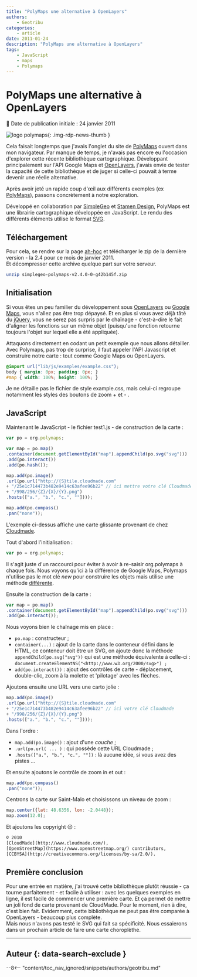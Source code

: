 ```yaml
---
title: "PolyMaps une alternative à OpenLayers"
authors:
    - Geotribu
categories:
    - article
date: 2011-01-24
description: "PolyMaps une alternative à OpenLayers"
tags:
    - JavaScript
    - maps
    - Polymaps
---
```


# PolyMaps une alternative à OpenLayers

:calendar: Date de publication initiale : 24 janvier 2011

![logo polymaps](https://cdn.geotribu.fr/img/logos-icones/logiciels_librairies/polymaps.png){: .img-rdp-news-thumb }

Cela faisait longtemps que j'avais l'onglet du site de [PolyMaps](http://polymaps.org/) ouvert dans mon navigateur. Par manque de temps, je n'avais pas encore eu l'occasion d'explorer cette récente bibliothèque cartographique. Développant principalement sur l'API Google Maps et [OpenLayers](https://openlayers.org/), j'avais envie de tester la capacité de cette bibliothèque et de juger si celle-ci pouvait à terme devenir une réelle alternative.  

Après avoir jeté un rapide coup d'œil aux différents exemples (ex [PolyMaps](http://polymaps.org/ex/)), passons concrètement à notre exploration.

Développé en collaboration par [SimpleGeo](http://simplegeo.com/) et [Stamen Design](http://stamen.com/), PolyMaps est une librairie cartographique développée en JavaScript. Le rendu des différents éléments utilise le format [SVG](https://fr.wikipedia.org/wiki/Scalable_Vector_Graphics).

## Téléchargement

Pour cela, se rendre sur la page [ah-hoc](http://polymaps.org/download.html) et télécharger le zip de la dernière version - la 2.4 pour ce mois de janvier 2011.  
Et décompresser cette archive quelque part sur votre serveur.

```bash
unzip simplegeo-polymaps-v2.4.0-0-g42b145f.zip
```

## Initialisation

Si vous êtes un peu familier du développement sous [OpenLayers](http://www.openlayers.org/) ou [Google Maps](http://code.google.com/intl/fr-FR/apis/maps/index.html), vous n'allez pas être trop dépaysé. Et en plus si vous avez déjà tâté du [jQuery](http://jquery.com/), vous ne serez pas surpris par le chaînage - c'est-à-dire le fait d'aligner les fonctions sur un même objet (puisqu'une fonction retourne toujours l'objet sur lequel elle a été appliquée).  

Attaquons directement en codant un petit exemple que nous allons détailler. Avec Polymaps, pas trop de surprise, il faut appeler l'API Javascript et construire notre carte : tout comme Google Maps ou OpenLayers.

```css
@import url("lib/js/examples/example.css");
body { margin: 0px; padding: 0px; }
#map { width: 100%; height: 100%; }  
```

Je ne détaille pas le fichier de style example.css, mais celui-ci regroupe notamment les styles des boutons de zoom + et - .  

## JavaScript

Maintenant le JavaScript - le fichier test1.js - de construction de la carte :

```js
var po = org.polymaps;

var map = po.map()  
.container(document.getElementById("map").appendChild(po.svg("svg")))  
.add(po.interact())  
.add(po.hash());

map.add(po.image()  
.url(po.url("http://{S}tile.cloudmade.com"  
+ "/25e1c714473b482e9414c63afee96b22" // ici mettre votre clé Cloudmade  
+ "/998/256/{Z}/{X}/{Y}.png")  
.hosts(["a.", "b.", "c.", ""])));

map.add(po.compass()  
.pan("none"));  
```

L'exemple ci-dessus affiche une carte glissante provenant de chez [Cloudmade](http://cloudmade.com/).  

Tout d'abord l'initialisation :

```js
var po = org.polymaps;  
```

Il s'agit juste d'un raccourci pour éviter à avoir à re-saisir org.polymaps à chaque fois. Nous voyons qu'ici à la différence de Google Maps, Polymaps n'utilise pas le mot clé *new* pour construire les objets mais utilise une méthode [différente](https://fr.wikipedia.org/wiki/Fabrique_(patron_de_conception)).  

Ensuite la construction de la carte :

```js
var map = po.map()  
.container(document.getElementById("map").appendChild(po.svg("svg")))  
.add(po.interact());  
```

Nous voyons bien le chaînage mis en place :

* `po.map` : constructeur ;
* `container(...)` : ajout de la carte dans le conteneur défini dans le HTML, ce conteneur doit être un SVG, on ajoute donc la méthode `appendChild(po.svg("svg"))` qui est une méthode équivalente à celle-ci : `document.createElementNS("<http://www.w3.org/2000/svg>") ;`
* `add(po.interact())` : ajout des contrôles de carte - déplacement, double-clic, zoom à la molette et 'pilotage' avec les flèches.

Ajoutons ensuite une URL vers une carto jolie :

```js
map.add(po.image()  
.url(po.url("http://{S}tile.cloudmade.com"  
+ "/25e1c714473b482e9414c63afee96b22" // ici votre clé Cloudmade  
+ "/998/256/{Z}/{X}/{Y}.png")  
.hosts(["a.", "b.", "c.", ""])));  
```

Dans l'ordre :

* `map.add(po.image()` : ajout d'une *couche* ;
* `.url(po.url( ... )` : qui possède cette URL Cloudmade ;
* `.hosts(["a.", "b.", "c.", ""])` : là aucune idée, si vous avez des pistes ...

Et ensuite ajoutons le contrôle de zoom in et out :

```js
map.add(po.compass()  
.pan("none"));  
```

Centrons la carte sur Saint-Malo et choisissons un niveau de zoom :

```js
map.center({lat: 48.6356, lon: -2.0448});  
map.zoom(12.0);  
```

Et ajoutons les copyright :wink: :

```txt
© 2010  
[CloudMade](http://www.cloudmade.com/),  
[OpenStreetMap](https://www.openstreetmap.org/) contributors,  
[CCBYSA](http://creativecommons.org/licenses/by-sa/2.0/).  
```

## Première conclusion

Pour une entrée en matière, j'ai trouvé cette bibliothèque plutôt réussie - ça tourne parfaitement - et facile à utiliser : avec les quelques exemples en ligne, il est facile de commencer une première carte. Et ça permet de mettre un joli fond de carte provenant de CloudMade. Pour le moment, rien à dire, c'est bien fait. Evidemment, cette bibliothèque ne peut pas être comparée à OpenLayers - beaucoup plus complète.  
Mais nous n'avons pas testé le SVG qui fait sa spécificité. Nous essaierons dans un prochain article de faire une carte choroplèthe.

----

## Auteur {: data-search-exclude }

--8<-- "content/toc_nav_ignored/snippets/authors/geotribu.md"
